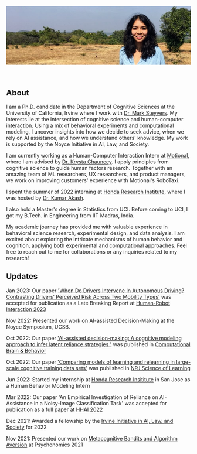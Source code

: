 <br>
<p><img src="image.jpg" /></p>

<br>

## About

I am a Ph.D. candidate in the Department of Cognitive Sciences at the University of California, Irvine where I work with [Dr. Mark Steyvers](https://steyvers.socsci.uci.edu/). My interests lie at the intersection of cognitive science and human-computer interaction. Using a mix of behavioral experiments and computational modeling, I uncover insights into how we decide to seek advice, when we rely on AI assistance, and how we understand others' knowledge. My work is supported by the Noyce Initiative in AI, Law, and Society.

I am currently working as a Human-Computer Interaction Intern at [Motional](https://motional.com/), where I am advised by [Dr. Krysta Chauncey](https://www.linkedin.com/in/krysta-chauncey). I apply principles from cognitive science to guide human factors research. Together with an amazing team of ML researchers, UX researchers, and product managers, we work on improving customers' experience with Motional's RoboTaxi. 

I spent the summer of 2022 interning at [Honda Research Institute](https://usa.honda-ri.com/), where I was hosted by [Dr. Kumar Akash](https://scholar.google.com/citations?user=03uSPzAAAAAJ&hl=en). 

I also hold a Master's degree in Statistics from UCI. Before coming to UCI, I got my B.Tech. in Engineering from IIT Madras, India. 

My academic journey has provided me with valuable experience in behavioral science research, experimental design, and data analysis. I am excited about exploring the intricate mechanisms of human behavior and cognition, applying both experimental and computational approaches. Feel free to reach out to me for collaborations or any inquiries related to my research!






## Updates

Jan 2023: Our paper ['When Do Drivers Intervene In Autonomous Driving?
Contrasting Drivers’ Perceived Risk Across Two Mobility Types'](https://drive.google.com/file/d/1Tku00MktmojHYEB_8_3UdTdGRnxFU36g/view?usp=share_link) was accepted for publication as a Late Breaking Report at [Human-Robot Interaction 2023](https://humanrobotinteraction.org/2023/)

Nov 2022: Presented our work on AI-assisted Decision-Making at the Noyce Symposium, UCSB. 

Oct 2022: Our paper ['AI-assisted decision-making: A cognitive modeling approach to infer latent reliance strategies
'](https://link.springer.com/article/10.1007/s42113-022-00157-y) was published in [Computational Brain & Behavior](https://www.springer.com/journal/42113)

Oct 2022: Our paper ['Comparing models of learning and relearning in large-scale cognitive training data sets'](https://www.nature.com/articles/s41539-022-00142-x) was published in [NPJ Science of Learning](https://www.nature.com/npjscilearn/)

Jun 2022: Started my internship at [Honda Research Insititute](https://usa.honda-ri.com/) in San Jose as a Human Behavior Modeling Intern

Mar 2022: Our paper 'An Empirical Investigation of Reliance on AI-Assistance in a Noisy-Image Classification Task' was accepted for publication as a full paper at [HHAI 2022](https://www.hhai-conference.org/)

Dec 2021:  Awarded a fellowship by the [Irvine Initiative in AI, Law, and Society](https://ucinoyce.org/) for 2022

Nov 2021:  Presented our work on [Metacognitive Bandits and Algorithm Aversion](https://escholarship.org/content/qt7xc470dt/qt7xc470dt.pdf) at Psychonomics 2021

<br>
<br>
